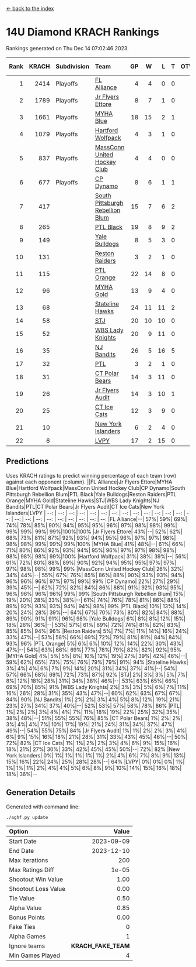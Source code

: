 [<- back to the index](readme.md)
# 14U Diamond KRACH Rankings
Rankings generated on Thu Dec 14 07:02:46 2023.

Rank|KRACH|Subdivision|Team|GP|W|L|T|OTW|OTL|SoS|Exp Wins|Win Diff
---:|---:|:---|:---|---:|---:|---:|---:|---:|---:|---:|---:|---:
1|2414|Playoffs|[FL Alliance](https://gamesheetstats.com/seasons/3663/teams/156905/schedule)|4|4|0|0|0|0|78|4.8|-0.0
2|1789|Playoffs|[Jr Flyers Ettore](https://gamesheetstats.com/seasons/3663/teams/140817/schedule)|8|7|1|0|0|1|338|7.9|0.0
3|1661|Playoffs|[MYHA Blue](https://gamesheetstats.com/seasons/3663/teams/140816/schedule)|18|15|2|1|2|0|337|16.4|0.0
4|1079|Playoffs|[Hartford Wolfpack](https://gamesheetstats.com/seasons/3663/teams/140814/schedule)|4|3|1|0|0|1|484|3.9|0.0
5|837|Playoffs|[MassConn United Hockey Club](https://gamesheetstats.com/seasons/3663/teams/140810/schedule)|4|4|0|0|0|0|26|4.9|0.0
6|677|Playoffs|[CP Dynamo](https://gamesheetstats.com/seasons/3663/teams/140823/schedule)|8|6|1|1|0|0|282|7.4|0.0
7|417||[South Pittsburgh Rebellion Blum](https://gamesheetstats.com/seasons/3663/teams/140812/schedule)|15|7|6|2|0|0|703|8.9|0.0
8|265||[PTL Black](https://gamesheetstats.com/seasons/3663/teams/140815/schedule)|19|8|9|2|0|0|790|9.8|-0.0
9|149||[Yale Bulldogs](https://gamesheetstats.com/seasons/3663/teams/156906/schedule)|8|5|3|0|1|0|120|5.9|0.0
10|131||[Reston Raiders](https://gamesheetstats.com/seasons/3663/teams/140829/schedule)|3|2|1|0|0|0|121|2.9|0.0
11|115||[PTL Orange](https://gamesheetstats.com/seasons/3663/teams/140821/schedule)|22|14|8|0|1|1|141|14.9|0.0
12|96||[MYHA Gold](https://gamesheetstats.com/seasons/3663/teams/140824/schedule)|13|9|4|0|0|1|52|9.9|0.0
13|68||[Stateline Hawks](https://gamesheetstats.com/seasons/3663/teams/140813/schedule)|24|11|11|2|1|1|253|12.9|0.0
14|58||[STJ](https://gamesheetstats.com/seasons/3663/teams/140822/schedule)|20|10|10|0|1|0|153|10.9|0.0
15|52||[WBS Lady Knights](https://gamesheetstats.com/seasons/3663/teams/140825/schedule)|20|9|11|0|0|0|301|9.9|0.0
16|35||[NJ Bandits](https://gamesheetstats.com/seasons/3663/teams/140811/schedule)|26|5|16|5|0|0|434|8.4|0.0
17|32||[PTL](https://gamesheetstats.com/seasons/3663/teams/140827/schedule)|3|2|1|0|0|0|18|2.9|0.0
18|31||[CT Polar Bears](https://gamesheetstats.com/seasons/3663/teams/140818/schedule)|14|3|11|0|0|0|481|3.9|0.0
19|26||[Jr Flyers Audit](https://gamesheetstats.com/seasons/3663/teams/140819/schedule)|14|3|10|1|0|0|151|4.4|0.0
20|25||[CT Ice Cats](https://gamesheetstats.com/seasons/3663/teams/140826/schedule)|12|3|9|0|0|1|310|3.9|0.0
21|10||[New York Islanders](https://gamesheetstats.com/seasons/3663/teams/140832/schedule)|6|2|4|0|0|0|32|2.9|0.0
22|6||[LVPY](https://gamesheetstats.com/seasons/3663/teams/140820/schedule)|17|2|15|0|0|0|54|2.9|0.0

## Predictions
Uses KRACH ratings to predict winning percentage of each team (row) against each opponent (column).
||FL Alliance|Jr Flyers Ettore|MYHA Blue|Hartford Wolfpack|MassConn United Hockey Club|CP Dynamo|South Pittsburgh Rebellion Blum|PTL Black|Yale Bulldogs|Reston Raiders|PTL Orange|MYHA Gold|Stateline Hawks|STJ|WBS Lady Knights|NJ Bandits|PTL|CT Polar Bears|Jr Flyers Audit|CT Ice Cats|New York Islanders|LVPY
| --: | --: | --: | --: | --: | --: | --: | --: | --: | --: | --: | --: | --: | --: | --: | --: | --: | --: | --: | --: | --: | --: | --: 
|FL Alliance|--| 57%| 59%| 69%| 74%| 78%| 85%| 90%| 94%| 95%| 95%| 96%| 97%| 98%| 98%| 99%| 99%| 99%| 99%| 99%|100%|100%
|Jr Flyers Ettore| 43%|--| 52%| 62%| 68%| 73%| 81%| 87%| 92%| 93%| 94%| 95%| 96%| 97%| 97%| 98%| 98%| 98%| 99%| 99%| 99%|100%
|MYHA Blue| 41%| 48%|--| 61%| 66%| 71%| 80%| 86%| 92%| 93%| 94%| 95%| 96%| 97%| 97%| 98%| 98%| 98%| 98%| 98%| 99%|100%
|Hartford Wolfpack| 31%| 38%| 39%|--| 56%| 61%| 72%| 80%| 88%| 89%| 90%| 92%| 94%| 95%| 95%| 97%| 97%| 97%| 98%| 98%| 99%| 99%
|MassConn United Hockey Club| 26%| 32%| 34%| 44%|--| 55%| 67%| 76%| 85%| 86%| 88%| 90%| 93%| 93%| 94%| 96%| 96%| 96%| 97%| 97%| 99%| 99%
|CP Dynamo| 22%| 27%| 29%| 39%| 45%|--| 62%| 72%| 82%| 84%| 86%| 88%| 91%| 92%| 93%| 95%| 96%| 96%| 96%| 96%| 99%| 99%
|South Pittsburgh Rebellion Blum| 15%| 19%| 20%| 28%| 33%| 38%|--| 61%| 74%| 76%| 78%| 81%| 86%| 88%| 89%| 92%| 93%| 93%| 94%| 94%| 98%| 99%
|PTL Black| 10%| 13%| 14%| 20%| 24%| 28%| 39%|--| 64%| 67%| 70%| 73%| 80%| 82%| 84%| 88%| 89%| 90%| 91%| 91%| 96%| 98%
|Yale Bulldogs|  6%|  8%|  8%| 12%| 15%| 18%| 26%| 36%|--| 53%| 57%| 61%| 69%| 72%| 74%| 81%| 82%| 83%| 85%| 85%| 94%| 96%
|Reston Raiders|  5%|  7%|  7%| 11%| 14%| 16%| 24%| 33%| 47%|--| 53%| 58%| 66%| 69%| 72%| 79%| 81%| 81%| 84%| 84%| 93%| 96%
|PTL Orange|  5%|  6%|  6%| 10%| 12%| 14%| 22%| 30%| 43%| 47%|--| 54%| 63%| 66%| 69%| 77%| 78%| 79%| 82%| 82%| 92%| 95%
|MYHA Gold|  4%|  5%|  5%|  8%| 10%| 12%| 19%| 27%| 39%| 42%| 46%|--| 59%| 62%| 65%| 73%| 75%| 76%| 79%| 79%| 91%| 94%
|Stateline Hawks|  3%|  4%|  4%|  6%|  7%|  9%| 14%| 20%| 31%| 34%| 37%| 41%|--| 54%| 57%| 66%| 68%| 69%| 72%| 73%| 87%| 92%
|STJ|  2%|  3%|  3%|  5%|  7%|  8%| 12%| 18%| 28%| 31%| 34%| 38%| 46%|--| 53%| 63%| 65%| 66%| 69%| 70%| 85%| 91%
|WBS Lady Knights|  2%|  3%|  3%|  5%|  6%|  7%| 11%| 16%| 26%| 28%| 31%| 35%| 43%| 47%|--| 60%| 62%| 63%| 67%| 67%| 84%| 90%
|NJ Bandits|  1%|  2%|  2%|  3%|  4%|  5%|  8%| 12%| 19%| 21%| 23%| 27%| 34%| 37%| 40%|--| 52%| 53%| 57%| 58%| 78%| 86%
|PTL|  1%|  2%|  2%|  3%|  4%|  4%|  7%| 11%| 18%| 19%| 22%| 25%| 32%| 35%| 38%| 48%|--| 51%| 55%| 55%| 76%| 85%
|CT Polar Bears|  1%|  2%|  2%|  3%|  4%|  4%|  7%| 10%| 17%| 19%| 21%| 24%| 31%| 34%| 37%| 47%| 49%|--| 54%| 55%| 75%| 84%
|Jr Flyers Audit|  1%|  1%|  2%|  2%|  3%|  4%|  6%|  9%| 15%| 16%| 18%| 21%| 28%| 31%| 33%| 43%| 45%| 46%|--| 50%| 72%| 82%
|CT Ice Cats|  1%|  1%|  2%|  2%|  3%|  4%|  6%|  9%| 15%| 16%| 18%| 21%| 27%| 30%| 33%| 42%| 45%| 45%| 50%|--| 72%| 82%
|New York Islanders|  0%|  1%|  1%|  1%|  1%|  1%|  2%|  4%|  6%|  7%|  8%|  9%| 13%| 15%| 16%| 22%| 24%| 25%| 28%| 28%|--| 64%
|LVPY|  0%|  0%|  0%|  1%|  1%|  1%|  1%|  2%|  4%|  4%|  5%|  6%|  8%|  9%| 10%| 14%| 15%| 16%| 18%| 18%| 36%|--

## Generation Details

Generated with command line:
```
./aghf.py update
```

| Option | Value |
| :----- | ----: |
| Start Date | 2023-09-09 |
| End Date | 2023-12-10 |
| Max Iterations | 200 |
| Max Ratings Diff | 1e-05 |
| Shootout Win Value | 1.00 |
| Shootout Loss Value | 0.00 |
| Tie Value | 0.50 |
| Alpha Value | 0.85 |
| Bonus Points | 0.00 |
| Fake Ties | 0 |
| Alpha Games | 1 |
| Ignore teams | __KRACH_FAKE_TEAM__ |
| Min Games Played | 4 |

